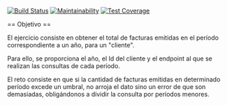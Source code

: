 [![Build Status](https://travis-ci.org/tzkmx/facturas-consulta-ejercicio.svg?branch=master)](https://travis-ci.org/tzkmx/facturas-consulta-ejercicio)
[![Maintainability](https://api.codeclimate.com/v1/badges/a5d4977f32e60338cf27/maintainability)](https://codeclimate.com/github/tzkmx/facturas-consulta-ejercicio/maintainability)
[![Test Coverage](https://api.codeclimate.com/v1/badges/a5d4977f32e60338cf27/test_coverage)](https://codeclimate.com/github/tzkmx/facturas-consulta-ejercicio/test_coverage)

== Objetivo ==

El ejercicio consiste en obtener el total de facturas emitidas
en el período correspondiente a un año, para un "cliente".

Para ello, se proporciona el año, el Id del cliente y el endpoint
al que se realizan las consultas de cada período.

El reto consiste en que si la cantidad de facturas emitidas en
determinado período excede un umbral, no arroja el dato sino un
error de que son demasiadas, obligándonos a dividir la consulta
por períodos menores.


